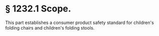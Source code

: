# § 1232.1   Scope.

This part establishes a consumer product safety standard for children's folding chairs and children's folding stools.






